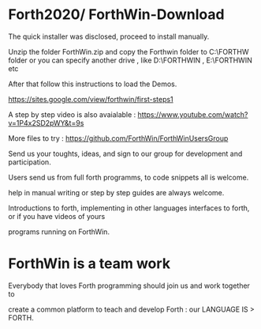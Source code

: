 # Forth2020/ ForthWin-Download

The quick installer was disclosed, proceed to install manually. 

Unzip the folder ForthWin.zip   and copy the Forthwin  folder to  C:\FORTHW   folder  or you can specify another
drive  , like D:\FORTHWIN ,  E:\FORTHWIN  etc

After that  follow this instructions to load the Demos.

https://sites.google.com/view/forthwin/first-steps1


A step by step video is also avaialable : https://www.youtube.com/watch?v=1P4x2SD2pWY&t=9s


More files to try   :  https://github.com/ForthWin/ForthWinUsersGroup


Send us  your  toughts, ideas, and sign to our group for development and participation.

Users send us from  full forth programms, to code snippets all is welcome.

help in manual writing or  step by step guides are always welcome.

Introductions to forth, implementing in other languages interfaces to forth, or if you have videos of yours 

programs running  on ForthWin.


ForthWin is a team work 
=======================

Everybody that loves Forth programming  should  join us and work together  to

create a common platform to teach and develop Forth :  our LANGUAGE IS  > FORTH.



